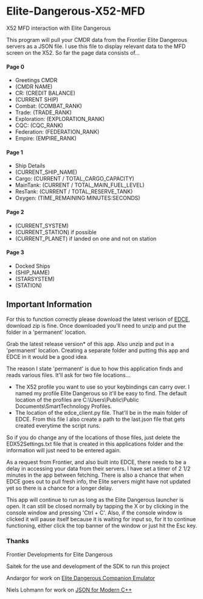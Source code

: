 # Elite-Dangerous-X52-MFD
X52 MFD interaction with Elite Dangerous

This program will pull your CMDR data from the Frontier Elite Dangerous servers as a JSON file. I use this file to display relevant data to the MFD screen on the X52. So far the page data consists of...

#### Page 0
* Greetings CMDR
* (CMDR NAME)
* CR: (CREDIT BALANCE)
* (CURRENT SHIP)
* Combat: (COMBAT_RANK)
* Trade: (TRADE_RANK)
* Exploration: (EXPLORATION_RANK)
* CQC: (CQC_RANK)
* Federation: (FEDERATION_RANK)
* Empire: (EMPIRE_RANK)

#### Page 1
* Ship Details
* (CURRENT_SHIP_NAME)
* Cargo: (CURRENT / TOTAL_CARGO_CAPACITY)
* MainTank: (CURRENT / TOTAL_MAIN_FUEL_LEVEL)
* ResTank: (CURRENT / TOTAL_RESERVE_TANK)
* Oxygen: (TIME_REMAINING MINUTES:SECONDS)

#### Page 2
* (CURRENT_SYSTEM)
* (CURRENT_STATION) if possible
* (CURRENT_PLANET) if landed on one and not on station

#### Page 3
* Docked Ships
* (SHIP_NAME)
* (STARSYSTEM)
* (STATION)

## Important Information
For this to function correctly please download the latest verison of [EDCE](https://github.com/Andargor/edce-client), download zip is fine. Once downloaded you'll need to unzip and put the folder in a 'permanent' location.

Grab the latest release version* of this app. Also unzip and put in a 'permanent' location. Creating a separate folder and putting this app and EDCE in it would be a good idea.

The reason I state 'permanent' is due to how this application finds and reads various files. It'll ask for two file locations...
* The X52 profile you want to use so your keybindings can carry over. I named my profile Elite Dangerous so it'll be easy to find. The default location of the profiles are C:\\Users\\Public\\Public Documents\\SmartTechnology Profiles.
* The location of the edce_client.py file. That'll be in the main folder of EDCE. From this file I also create a path to the last.json file that gets created everytime the script runs.

So if you do change any of the locations of those files, just delete the EDX52Settings.txt file that is created in this applications folder and the information will just need to be entered again.

As a request from Frontier, and also built into EDCE, there needs to be a delay in accessing your data from their servers. I have set a timer of 2 1/2 minutes in the app between fetching. There is also a chance that when EDCE goes out to pull fresh info, the Elite servers might have not updated yet so there is a chance for a longer delay.

This app will continue to run as long as the Elite Dangerous launcher is open. It can still be closed normally by tapping the X or by clicking in the console window and pressing 'Ctrl + C'. Also, if the console window is clicked it will pause itself because it is waiting for input so, for it to continue functioning, either click the top banner of the window or just hit the Esc key.

### Thanks
Frontier Developments for Elite Dangerous

Saitek for the use and development of the SDK to run this project

Andargor for work on [Elite Dangerous Companion Emulator](https://github.com/Andargor/edce-client)

Niels Lohmann for work on [JSON for Modern C++](https://github.com/nlohmann/json)
